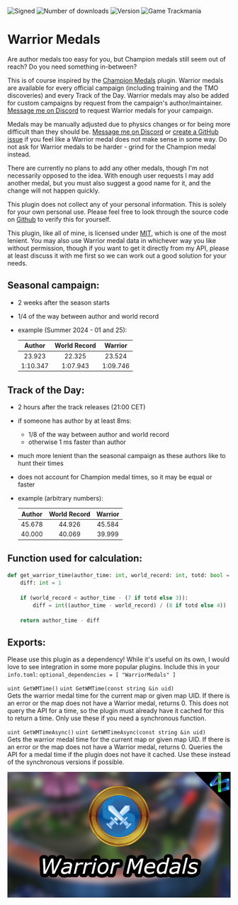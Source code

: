 ![Signed](https://img.shields.io/badge/Signed-No-FF3333)
![Number of downloads](https://img.shields.io/badge/dynamic/json?query=downloads&url=https%3A%2F%2Fopenplanet.dev%2Fapi%2Fplugin%2F590&label=Downloads&color=purple)
![Version](https://img.shields.io/badge/dynamic/json?query=version&url=https%3A%2F%2Fopenplanet.dev%2Fapi%2Fplugin%2F590&label=Version&color=red)
![Game Trackmania](https://img.shields.io/badge/Game-Trackmania-blue)

# Warrior Medals

Are author medals too easy for you, but Champion medals still seem out of reach? Do you need something in-between?

This is of course inspired by the [Champion Medals](https://openplanet.dev/plugin/championmedals) plugin. Warrior medals are available for every official campaign (including training and the TMO discoveries) and every Track of the Day. Warrior medals may also be added for custom campaigns by request from the campaign's author/maintainer. [Message me on Discord](https://discord.gg/uu9kUZGte6) to request Warrior medals for your campaign.

Medals may be manually adjusted due to physics changes or for being more difficult than they should be. [Message me on Discord](https://discord.gg/uu9kUZGte6) or [create a GitHub issue](https://github.com/ezio416/tm-warrior-medals/issues) if you feel like a Warrior medal does not make sense in some way. Do not ask for Warrior medals to be harder - grind for the Champion medal instead.

There are currently no plans to add any other medals, though I'm not necessarily opposed to the idea. With enough user requests I may add another medal, but you must also suggest a good name for it, and the change will not happen quickly.

This plugin does not collect any of your personal information. This is solely for your own personal use. Please feel free to look through the source code on [Github](https://github.com/ezio416/tm-warrior-medals) to verify this for yourself.

This plugin, like all of mine, is licensed under [MIT](https://opensource.org/license/mit), which is one of the most lenient. You may also use Warrior medal data in whichever way you like without permission, though if you want to get it directly from my API, please at least discuss it with me first so we can work out a good solution for your needs.

Seasonal campaign:
-
- 2 weeks after the season starts
- 1/4 of the way between author and world record
- example (Summer 2024 - 01 and 25):

    |Author  |World Record|Warrior |
    |:-:     |:-:         |:-:     |
    |23.923  |22.325      |23.524  |
    |1:10.347|1:07.943    |1:09.746|

Track of the Day:
-
- 2 hours after the track releases (21:00 CET)
- if someone has author by at least 8ms:
    - 1/8 of the way between author and world record
    - otherwise 1 ms faster than author
- much more lenient than the seasonal campaign as these authors like to hunt their times
- does not account for Champion medal times, so it may be equal or faster
- example (arbitrary numbers):

    |Author|World Record|Warrior|
    |:-:   |:-:         |:-:    |
    |45.678|44.926      |45.584 |
    |40.000|40.069      |39.999 |

Function used for calculation:
-
```Python
def get_warrior_time(author_time: int, world_record: int, totd: bool = False) -> int:
    diff: int = 1

    if (world_record < author_time - (7 if totd else 3)):
        diff = int((author_time - world_record) / (8 if totd else 4))

    return author_time - diff
```

Exports:
-
Please use this plugin as a dependency! While it's useful on its own, I would love to see integration in some more popular plugins. Include this in your `info.toml`: `optional_dependencies = [ "WarriorMedals" ]`

`uint GetWMTime()`
`uint GetWMTime(const string &in uid)`\
Gets the warrior medal time for the current map or given map UID.
If there is an error or the map does not have a Warrior medal, returns 0.
This does not query the API for a time, so the plugin must already have it cached for this to return a time.
Only use these if you need a synchronous function.

`uint GetWMTimeAsync()`
`uint GetWMTimeAsync(const string &in uid)`\
Gets the warrior medal time for the current map or given map UID.
If there is an error or the map does not have a Warrior medal, returns 0.
Queries the API for a medal time if the plugin does not have it cached.
Use these instead of the synchronous versions if possible.

<!-- ![Signed](https://img.shields.io/badge/Signed-Yes-00AA00) -->
<!-- ![Signed](https://img.shields.io/badge/Signed-School_Mode-CC1199) -->
<!-- ![Game Maniaplanet](https://img.shields.io/badge/Game-Maniaplanet_4-blue) -->
<!-- ![Game Turbo](https://img.shields.io/badge/Game-Turbo-blue) -->

![image](images/warrior-medals.png)
